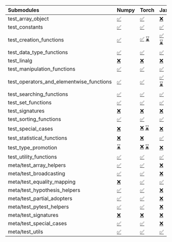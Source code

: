 | Submodules                               | Numpy                                                                                                                           | Torch                                                                                                                                                                                                                                                             | Jax                                                                                                                                                                                                                                                               | Tensorflow                                                                                                                                                                                                                                                        |
|:-----------------------------------------|:--------------------------------------------------------------------------------------------------------------------------------|:------------------------------------------------------------------------------------------------------------------------------------------------------------------------------------------------------------------------------------------------------------------|:------------------------------------------------------------------------------------------------------------------------------------------------------------------------------------------------------------------------------------------------------------------|:------------------------------------------------------------------------------------------------------------------------------------------------------------------------------------------------------------------------------------------------------------------|
| test_array_object                        | <a href="https://github.com/unifyai/ivy/runs/8168993038?check_suite_focus=true" rel="noopener noreferrer" target="_blank">✅</a> | <a href="https://github.com/unifyai/ivy/runs/8168994420?check_suite_focus=true" rel="noopener noreferrer" target="_blank">✅</a>                                                                                                                                   | <a href="https://github.com/unifyai/ivy/runs/8168995654?check_suite_focus=true" rel="noopener noreferrer" target="_blank">❌</a>                                                                                                                                   | <a href="https://github.com/unifyai/ivy/runs/8168996950?check_suite_focus=true" rel="noopener noreferrer" target="_blank">✅</a>                                                                                                                                   |
| test_constants                           | <a href="https://github.com/unifyai/ivy/runs/8168993106?check_suite_focus=true" rel="noopener noreferrer" target="_blank">✅</a> | <a href="https://github.com/unifyai/ivy/runs/8168994469?check_suite_focus=true" rel="noopener noreferrer" target="_blank">✅</a>                                                                                                                                   | <a href="https://github.com/unifyai/ivy/runs/8168995683?check_suite_focus=true" rel="noopener noreferrer" target="_blank">✅</a>                                                                                                                                   | <a href="https://github.com/unifyai/ivy/runs/8168997027?check_suite_focus=true" rel="noopener noreferrer" target="_blank">✅</a>                                                                                                                                   |
| test_creation_functions                  | <a href="https://github.com/unifyai/ivy/runs/8168993186?check_suite_focus=true" rel="noopener noreferrer" target="_blank">✅</a> | <a href="https://github.com/unifyai/ivy/runs/8168960984?check_suite_focus=true" rel="noopener noreferrer" target="_blank">✅</a>   <a href="https://github.com/unifyai/ivy/runs/8168994532?check_suite_focus=true" rel="noopener noreferrer" target="_blank">⌛</a> | <a href="https://github.com/unifyai/ivy/runs/8168961447?check_suite_focus=true" rel="noopener noreferrer" target="_blank">✅</a>   <a href="https://github.com/unifyai/ivy/runs/8168995718?check_suite_focus=true" rel="noopener noreferrer" target="_blank">⌛</a> | <a href="https://github.com/unifyai/ivy/runs/8168962061?check_suite_focus=true" rel="noopener noreferrer" target="_blank">✅</a>   <a href="https://github.com/unifyai/ivy/runs/8168997076?check_suite_focus=true" rel="noopener noreferrer" target="_blank">⌛</a> |
| test_data_type_functions                 | <a href="https://github.com/unifyai/ivy/runs/8168993324?check_suite_focus=true" rel="noopener noreferrer" target="_blank">✅</a> | <a href="https://github.com/unifyai/ivy/runs/8168994602?check_suite_focus=true" rel="noopener noreferrer" target="_blank">✅</a>                                                                                                                                   | <a href="https://github.com/unifyai/ivy/runs/8168995750?check_suite_focus=true" rel="noopener noreferrer" target="_blank">✅</a>                                                                                                                                   | <a href="https://github.com/unifyai/ivy/runs/8168997111?check_suite_focus=true" rel="noopener noreferrer" target="_blank">✅</a>                                                                                                                                   |
| test_linalg                              | <a href="https://github.com/unifyai/ivy/runs/8168993460?check_suite_focus=true" rel="noopener noreferrer" target="_blank">❌</a> | <a href="https://github.com/unifyai/ivy/runs/8168994693?check_suite_focus=true" rel="noopener noreferrer" target="_blank">❌</a>                                                                                                                                   | <a href="https://github.com/unifyai/ivy/runs/8168995791?check_suite_focus=true" rel="noopener noreferrer" target="_blank">❌</a>                                                                                                                                   | <a href="https://github.com/unifyai/ivy/runs/8168997144?check_suite_focus=true" rel="noopener noreferrer" target="_blank">❌</a>                                                                                                                                   |
| test_manipulation_functions              | <a href="https://github.com/unifyai/ivy/runs/8168993544?check_suite_focus=true" rel="noopener noreferrer" target="_blank">✅</a> | <a href="https://github.com/unifyai/ivy/runs/8168994777?check_suite_focus=true" rel="noopener noreferrer" target="_blank">✅</a>                                                                                                                                   | <a href="https://github.com/unifyai/ivy/runs/8168995840?check_suite_focus=true" rel="noopener noreferrer" target="_blank">✅</a>                                                                                                                                   | <a href="https://github.com/unifyai/ivy/runs/8168997176?check_suite_focus=true" rel="noopener noreferrer" target="_blank">✅</a>                                                                                                                                   |
| test_operators_and_elementwise_functions | <a href="https://github.com/unifyai/ivy/runs/8168993645?check_suite_focus=true" rel="noopener noreferrer" target="_blank">✅</a> | <a href="https://github.com/unifyai/ivy/runs/8168994856?check_suite_focus=true" rel="noopener noreferrer" target="_blank">✅</a>                                                                                                                                   | <a href="https://github.com/unifyai/ivy/runs/8168961496?check_suite_focus=true" rel="noopener noreferrer" target="_blank">✅</a>   <a href="https://github.com/unifyai/ivy/runs/8168995870?check_suite_focus=true" rel="noopener noreferrer" target="_blank">⌛</a> | <a href="https://github.com/unifyai/ivy/runs/8168997196?check_suite_focus=true" rel="noopener noreferrer" target="_blank">✅</a>                                                                                                                                   |
| test_searching_functions                 | <a href="https://github.com/unifyai/ivy/runs/8168993737?check_suite_focus=true" rel="noopener noreferrer" target="_blank">✅</a> | <a href="https://github.com/unifyai/ivy/runs/8168994923?check_suite_focus=true" rel="noopener noreferrer" target="_blank">✅</a>                                                                                                                                   | <a href="https://github.com/unifyai/ivy/runs/8168995902?check_suite_focus=true" rel="noopener noreferrer" target="_blank">✅</a>                                                                                                                                   | <a href="https://github.com/unifyai/ivy/runs/8168997216?check_suite_focus=true" rel="noopener noreferrer" target="_blank">✅</a>                                                                                                                                   |
| test_set_functions                       | <a href="https://github.com/unifyai/ivy/runs/8168993837?check_suite_focus=true" rel="noopener noreferrer" target="_blank">✅</a> | <a href="https://github.com/unifyai/ivy/runs/8168994993?check_suite_focus=true" rel="noopener noreferrer" target="_blank">✅</a>                                                                                                                                   | <a href="https://github.com/unifyai/ivy/runs/8168995927?check_suite_focus=true" rel="noopener noreferrer" target="_blank">✅</a>                                                                                                                                   | <a href="https://github.com/unifyai/ivy/runs/8168997234?check_suite_focus=true" rel="noopener noreferrer" target="_blank">✅</a>                                                                                                                                   |
| test_signatures                          | <a href="https://github.com/unifyai/ivy/runs/8168993881?check_suite_focus=true" rel="noopener noreferrer" target="_blank">❌</a> | <a href="https://github.com/unifyai/ivy/runs/8168995046?check_suite_focus=true" rel="noopener noreferrer" target="_blank">❌</a>                                                                                                                                   | <a href="https://github.com/unifyai/ivy/runs/8168996095?check_suite_focus=true" rel="noopener noreferrer" target="_blank">❌</a>                                                                                                                                   | <a href="https://github.com/unifyai/ivy/runs/8168997263?check_suite_focus=true" rel="noopener noreferrer" target="_blank">❌</a>                                                                                                                                   |
| test_sorting_functions                   | <a href="https://github.com/unifyai/ivy/runs/8168993912?check_suite_focus=true" rel="noopener noreferrer" target="_blank">✅</a> | <a href="https://github.com/unifyai/ivy/runs/8168995145?check_suite_focus=true" rel="noopener noreferrer" target="_blank">✅</a>                                                                                                                                   | <a href="https://github.com/unifyai/ivy/runs/8168996119?check_suite_focus=true" rel="noopener noreferrer" target="_blank">✅</a>                                                                                                                                   | <a href="https://github.com/unifyai/ivy/runs/8168997281?check_suite_focus=true" rel="noopener noreferrer" target="_blank">✅</a>                                                                                                                                   |
| test_special_cases                       | <a href="https://github.com/unifyai/ivy/runs/8168993946?check_suite_focus=true" rel="noopener noreferrer" target="_blank">❌</a> | <a href="https://github.com/unifyai/ivy/runs/8168961148?check_suite_focus=true" rel="noopener noreferrer" target="_blank">❌</a>   <a href="https://github.com/unifyai/ivy/runs/8168995190?check_suite_focus=true" rel="noopener noreferrer" target="_blank">⌛</a> | <a href="https://github.com/unifyai/ivy/runs/8168996139?check_suite_focus=true" rel="noopener noreferrer" target="_blank">❌</a>                                                                                                                                   | <a href="https://github.com/unifyai/ivy/runs/8168962229?check_suite_focus=true" rel="noopener noreferrer" target="_blank">❌</a>   <a href="https://github.com/unifyai/ivy/runs/8168997334?check_suite_focus=true" rel="noopener noreferrer" target="_blank">⌛</a> |
| test_statistical_functions               | <a href="https://github.com/unifyai/ivy/runs/8168993975?check_suite_focus=true" rel="noopener noreferrer" target="_blank">❌</a> | <a href="https://github.com/unifyai/ivy/runs/8168995224?check_suite_focus=true" rel="noopener noreferrer" target="_blank">❌</a>                                                                                                                                   | <a href="https://github.com/unifyai/ivy/runs/8168996159?check_suite_focus=true" rel="noopener noreferrer" target="_blank">✅</a>                                                                                                                                   | <a href="https://github.com/unifyai/ivy/runs/8168997372?check_suite_focus=true" rel="noopener noreferrer" target="_blank">❌</a>                                                                                                                                   |
| test_type_promotion                      | <a href="https://github.com/unifyai/ivy/runs/8168994010?check_suite_focus=true" rel="noopener noreferrer" target="_blank">⌛</a> | <a href="https://github.com/unifyai/ivy/runs/8168961188?check_suite_focus=true" rel="noopener noreferrer" target="_blank">❌</a>   <a href="https://github.com/unifyai/ivy/runs/8168995272?check_suite_focus=true" rel="noopener noreferrer" target="_blank">⌛</a> | <a href="https://github.com/unifyai/ivy/runs/8168996189?check_suite_focus=true" rel="noopener noreferrer" target="_blank">❌</a>                                                                                                                                   | <a href="https://github.com/unifyai/ivy/runs/8168997408?check_suite_focus=true" rel="noopener noreferrer" target="_blank">⌛</a>                                                                                                                                   |
| test_utility_functions                   | <a href="https://github.com/unifyai/ivy/runs/8168994047?check_suite_focus=true" rel="noopener noreferrer" target="_blank">✅</a> | <a href="https://github.com/unifyai/ivy/runs/8168995311?check_suite_focus=true" rel="noopener noreferrer" target="_blank">✅</a>                                                                                                                                   | <a href="https://github.com/unifyai/ivy/runs/8168996210?check_suite_focus=true" rel="noopener noreferrer" target="_blank">✅</a>                                                                                                                                   | <a href="https://github.com/unifyai/ivy/runs/8168997442?check_suite_focus=true" rel="noopener noreferrer" target="_blank">✅</a>                                                                                                                                   |
| meta/test_array_helpers                  | <a href="https://github.com/unifyai/ivy/runs/8168994088?check_suite_focus=true" rel="noopener noreferrer" target="_blank">✅</a> | <a href="https://github.com/unifyai/ivy/runs/8168995358?check_suite_focus=true" rel="noopener noreferrer" target="_blank">✅</a>                                                                                                                                   | <a href="https://github.com/unifyai/ivy/runs/8168996241?check_suite_focus=true" rel="noopener noreferrer" target="_blank">❌</a>                                                                                                                                   | <a href="https://github.com/unifyai/ivy/runs/8168997471?check_suite_focus=true" rel="noopener noreferrer" target="_blank">✅</a>                                                                                                                                   |
| meta/test_broadcasting                   | <a href="https://github.com/unifyai/ivy/runs/8168994119?check_suite_focus=true" rel="noopener noreferrer" target="_blank">✅</a> | <a href="https://github.com/unifyai/ivy/runs/8168995391?check_suite_focus=true" rel="noopener noreferrer" target="_blank">✅</a>                                                                                                                                   | <a href="https://github.com/unifyai/ivy/runs/8168996270?check_suite_focus=true" rel="noopener noreferrer" target="_blank">❌</a>                                                                                                                                   | <a href="https://github.com/unifyai/ivy/runs/8168997497?check_suite_focus=true" rel="noopener noreferrer" target="_blank">✅</a>                                                                                                                                   |
| meta/test_equality_mapping               | <a href="https://github.com/unifyai/ivy/runs/8168994167?check_suite_focus=true" rel="noopener noreferrer" target="_blank">❌</a> | <a href="https://github.com/unifyai/ivy/runs/8168995422?check_suite_focus=true" rel="noopener noreferrer" target="_blank">✅</a>                                                                                                                                   | <a href="https://github.com/unifyai/ivy/runs/8168996309?check_suite_focus=true" rel="noopener noreferrer" target="_blank">✅</a>                                                                                                                                   | <a href="https://github.com/unifyai/ivy/runs/8168997536?check_suite_focus=true" rel="noopener noreferrer" target="_blank">✅</a>                                                                                                                                   |
| meta/test_hypothesis_helpers             | <a href="https://github.com/unifyai/ivy/runs/8168994211?check_suite_focus=true" rel="noopener noreferrer" target="_blank">✅</a> | <a href="https://github.com/unifyai/ivy/runs/8168995448?check_suite_focus=true" rel="noopener noreferrer" target="_blank">✅</a>                                                                                                                                   | <a href="https://github.com/unifyai/ivy/runs/8168996361?check_suite_focus=true" rel="noopener noreferrer" target="_blank">❌</a>                                                                                                                                   | <a href="https://github.com/unifyai/ivy/runs/8168997565?check_suite_focus=true" rel="noopener noreferrer" target="_blank">✅</a>                                                                                                                                   |
| meta/test_partial_adopters               | <a href="https://github.com/unifyai/ivy/runs/8168994245?check_suite_focus=true" rel="noopener noreferrer" target="_blank">✅</a> | <a href="https://github.com/unifyai/ivy/runs/8168995473?check_suite_focus=true" rel="noopener noreferrer" target="_blank">✅</a>                                                                                                                                   | <a href="https://github.com/unifyai/ivy/runs/8168996421?check_suite_focus=true" rel="noopener noreferrer" target="_blank">❌</a>                                                                                                                                   | <a href="https://github.com/unifyai/ivy/runs/8168997586?check_suite_focus=true" rel="noopener noreferrer" target="_blank">✅</a>                                                                                                                                   |
| meta/test_pytest_helpers                 | <a href="https://github.com/unifyai/ivy/runs/8168994283?check_suite_focus=true" rel="noopener noreferrer" target="_blank">✅</a> | <a href="https://github.com/unifyai/ivy/runs/8168995502?check_suite_focus=true" rel="noopener noreferrer" target="_blank">✅</a>                                                                                                                                   | <a href="https://github.com/unifyai/ivy/runs/8168996504?check_suite_focus=true" rel="noopener noreferrer" target="_blank">❌</a>                                                                                                                                   | <a href="https://github.com/unifyai/ivy/runs/8168997624?check_suite_focus=true" rel="noopener noreferrer" target="_blank">✅</a>                                                                                                                                   |
| meta/test_signatures                     | <a href="https://github.com/unifyai/ivy/runs/8168994317?check_suite_focus=true" rel="noopener noreferrer" target="_blank">❌</a> | <a href="https://github.com/unifyai/ivy/runs/8168995544?check_suite_focus=true" rel="noopener noreferrer" target="_blank">❌</a>                                                                                                                                   | <a href="https://github.com/unifyai/ivy/runs/8168996593?check_suite_focus=true" rel="noopener noreferrer" target="_blank">❌</a>                                                                                                                                   | <a href="https://github.com/unifyai/ivy/runs/8168997678?check_suite_focus=true" rel="noopener noreferrer" target="_blank">❌</a>                                                                                                                                   |
| meta/test_special_cases                  | <a href="https://github.com/unifyai/ivy/runs/8168994357?check_suite_focus=true" rel="noopener noreferrer" target="_blank">✅</a> | <a href="https://github.com/unifyai/ivy/runs/8168995581?check_suite_focus=true" rel="noopener noreferrer" target="_blank">✅</a>                                                                                                                                   | <a href="https://github.com/unifyai/ivy/runs/8168996708?check_suite_focus=true" rel="noopener noreferrer" target="_blank">❌</a>                                                                                                                                   | <a href="https://github.com/unifyai/ivy/runs/8168997779?check_suite_focus=true" rel="noopener noreferrer" target="_blank">✅</a>                                                                                                                                   |
| meta/test_utils                          | <a href="https://github.com/unifyai/ivy/runs/8168994385?check_suite_focus=true" rel="noopener noreferrer" target="_blank">✅</a> | <a href="https://github.com/unifyai/ivy/runs/8168995623?check_suite_focus=true" rel="noopener noreferrer" target="_blank">✅</a>                                                                                                                                   | <a href="https://github.com/unifyai/ivy/runs/8168996846?check_suite_focus=true" rel="noopener noreferrer" target="_blank">✅</a>                                                                                                                                   | <a href="https://github.com/unifyai/ivy/runs/8168997859?check_suite_focus=true" rel="noopener noreferrer" target="_blank">✅</a>                                                                                                                                   |